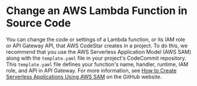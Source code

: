 # Change an AWS Lambda Function in Source Code<a name="how-to-change-project-lambda"></a>

You can change the code or settings of a Lambda function, or its IAM role or API Gateway API, that AWS CodeStar creates in a project\. To do this, we recommend that you use the AWS Serverless Application Model \(AWS SAM\) along with the `template.yaml` file in your project's CodeCommit repository\. This `template.yaml` file defines your function's name, handler, runtime, IAM role, and API in API Gateway\. For more information, see [How to Create Serverless Applications Using AWS SAM](https://github.com/awslabs/serverless-application-model/blob/master/HOWTO.md) on the GitHub website\.